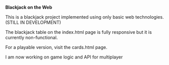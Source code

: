 **Blackjack on the Web**

This is a blackjack project implemented using only basic web technologies. (STILL IN DEVELOPMENT)

The blackjack table on the index.html page is fully responsive but it is currently non-functional.

For a playable version, visit the cards.html page.    

I am now working on game logic and API for multiplayer
